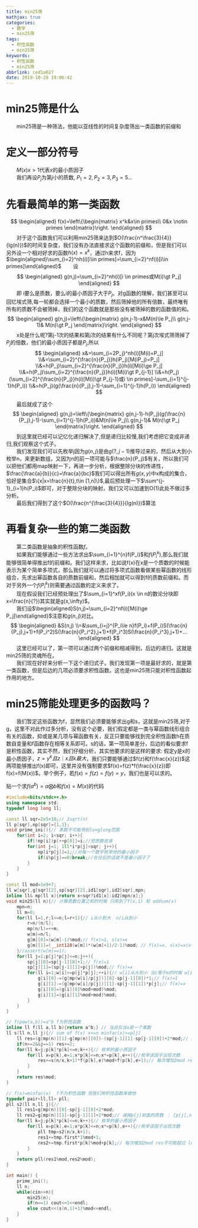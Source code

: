 ```yaml
---
title: min25筛
mathjax: true
categories:
  - 数学
  - min25筛
tags:
  - 积性函数
  - min25筛
keywords:
  - 积性函数
  - min25筛
abbrlink: ced1a027
date: 2019-10-28 19:06:42
---
```




# min25筛是什么
&emsp;&emsp;min25筛是一种筛法，他能以亚线性的时间复杂度筛出一类函数的前缀和  

# 定义一部分符号
&emsp;&emsp;$M(x) x\gt1$代表$x$的最小质因子  
&emsp;&emsp;我们再设$P_j$为第$j$小的质数, $P_1=2,P_2=3,P_3=5...$  

<!---more-->
# 先看最简单的第一类函数
$$
\begin{aligned}
f(x)=\left\{\begin{matrix}
x^k&x\in primes\\
0&x \notin primes
\end{matrix}\right.
\end{aligned}
$$
&emsp;&emsp;对于这个函数我们可以利用min25筛来达到$O(\frac{n^\frac{3}{4}}{lg(n)})$的时间复杂度，我们没有办法直接求这个函数的前缀和，但是我们可以另外设一个相对好求的函数$h(x)=x^k$，通过h来求f，因为$\begin{aligned}\sum_{i=2}^nh(i)[i\in primes]=\sum_{i=2}^nf(i)[i\in primes]\end{aligned}$
&emsp;&emsp;设
$$
\begin{aligned}
g(n,j)=\sum_{i=2}^nh(i)[i \in primes或M(i)\gt P_j]
\end{aligned}
$$
&emsp;&emsp;即 i要么是质数，要么i的最小质因子大于$P_j$。对g函数的理解，我们甚至可以回忆埃式筛,每一轮都会选择一个最小的质数，然后筛掉他的所有倍数，最终唯有所有的质数不会被筛掉，我们的这个函数就是那些没有被筛掉的数的函数值的和。  
$$
\begin{aligned}
g(n,j)=\left\{\begin{matrix}
g(n,j-1)-x&M(n)\le P_j\\
g(n,j-1)& M(n)\gt P_j
\end{matrix}\right.
\end{aligned}
$$
&emsp;&emsp;x处是什么呢?第j-1次的结果和第j次的结果有什么不同呢？第j次埃式筛筛掉了$P_j$的倍数，他们的最小质因子都是$P_j$,所以  
$$
\begin{aligned}
x&=\sum_{i=2P_j}^nh(i)[M(i)=P_j]
\\&=\sum_{i=2}^{\frac{n}{P_j}}h(iP_j)[M(iP_j)=P_j]
\\&=h(P_j)\sum_{i=2}^{\frac{n}{P_j}}h(i)[M(i)\ge P_j]
\\&=h(P_j)\sum_{i=2}^{\frac{n}{P_j}}h(i)[M(i)\gt P_{j-1}]
\\&=h(P_j)(\sum_{i=2}^{\frac{n}{P_j}}h(i)[M(i)\gt P_{j-1}或i \in primes]-\sum_{i=1}^{j-1}h(P_i))
\\&=h(P_j)(g(\frac{n}{P_j},j-1)-\sum_{i=1}^{j-1}h(P_i))
\end{aligned}
$$

&emsp;&emsp;最后就成了这个  
$$
\begin{aligned}
g(n,j)=\left\{\begin{matrix}
g(n,j-1)-h(P_j)(g(\frac{n}{P_j},j-1)-\sum_{i=1}^{j-1}h(P_i))&M(n)\le P_j\\
g(n,j-1)& M(n)\gt P_j
\end{matrix}\right.
\end{aligned}
$$
&emsp;&emsp;到这里就已经可以记忆化递归解决了,但是递归比较慢,我们考虑把它变成非递归,我们观察这个式子。  
&emsp;&emsp;我们发现我们可以先枚举j因为$g(n,j)$是由$g(?,j-1)$推导过来的，然后从大到小枚举n，来更新数组，又因为n的前一项可能与$\frac{n}{P_j}$有关，所以我们可以把他们都用map映射一下，再进一步分析，根据整除分块的传递性，$\frac{\frac{a}{b}}{c}=\frac{a}{bc}$我们可以得出所有$g(x,y)$中x构成的集合，恰好是集合$\{x|x=\frac{n}{t},t\in [1,n]\}$,最后预处理一下$\sum^{j-1}_{i=1}h(P_i)$即可，对于整除分块的映射，我们又可以加速到O(1)此处不做过多分析。  
&emsp;&emsp;最后我们得到了这个$O(\frac{n^{\frac{3}{4}}}{lg(n)})$算法  
# 再看复杂一些的第二类函数
&emsp;&emsp;第二类函数是抽象的积性函数$f$。  
&emsp;&emsp;如果我们能够通过一些方法求出$\sum_{i=1}^{n}f(P_i)$和$f(P_i^k)$,那么我们就能够很简单得推出f的前缀和。我们这样来求，比如说f(x)在x是一个质数的时候能表示为某个简单多项式，那么我们就可以通过将多项式函数看做某些幂函数的线形组合，先求出幂函数各自的质数前缀和，然后相加就可以得到f的质数前缀和。而对于另外一个$f(P_i^k)$则需要通过函数的定义来求了。  
&emsp;&emsp;现在假设我们已经预处理出了$\sum_{i=1}^xf(P_i)(x \in n的数论分块即x=\frac{n}{?})其实就是g(x,\infty)$。  
&emsp;&emsp;我们设$\begin{aligned}S(n,j)=\sum_{i=2}^nf(i)[M(i)\ge P_j]\end{aligned}$注意和$g(n,j)$对比。  
$$
\begin{aligned}
&S(n,j)
\\=&\sum_{i=j}^{P_i\le n}f(P_i)+f(P_i)S(\frac{n}{P_j},j+1)+f(P_i^2)S(\frac{n}{P_i^2},j+1)+f(P_i^3)S(\frac{n}{P_i^3},j+1)+...
\end{aligned}
$$
&emsp;&emsp;这里已经可以了，第一项可以通过两个前缀和相减得到，后边的递归。这就是min25筛的灵魂所在。  
&emsp;&emsp;我们现在好好来分析一下这个递归式子。我们发现第一项是最好求的，就是第一类函数，但是后边的几项必须要求积性函数。这也是min25筛只能对积性函数起作用的地方。
# min25筛能处理更多的函数吗？
&emsp;&emsp;我们暂定这些函数为f，显然我们必须要能够求出g和s，这就是min25筛,对于g，这里不对此作过多分析，没有这个必要，我们假定都是一类与幂函数线形组合有关的函数，抑或是某几项与幂函数有关，反正只要能够找到完全积性函数h在质数自变量和f函数存在相等关系即可。s的话，第一项简单差分，后边的看似要求f是积性函数，其实不然，我们仔细分析，其实他要求的是这样的要求: 假定y是x的最小质因子，$z=y^k且z｜x且k最大$，我们只要能够通过$f(z)和f(\frac{x}{z})$这两项能够推出f(x)即可，这里并没有强制要求$f(x)=f(z)*f(\frac{x}{z})即f(x)=f(M(x))$。举个例子，若$f(x)=f(z)=f(y)=y$，我们也是可以求的。  


贴一个求$f(a^b)=a \bigotimes b$和$f(x)=M(x)$的代码
```cpp
#include<bits/stdc++.h>
using namespace std;
typedef long long ll;

const ll sqr=2e5+10;// 2sqrt(n)
ll p[sqr],np[sqr]={1,1};
void prime_ini(){// 素数不可能筛到longlong范围
    for(int i=2; i<sqr; i++){
        if(!np[i])p[++p[0]]=i;//把质数收录
        for(int j=1; 1ll*i*p[j]<sqr; j++){
            np[i*p[j]]=1;//对每一个数字枚举他的最小因子
            if(i%p[j]==0)break;//在往后的话就不是最小因子了
        }
    }
}

const ll mod=1e9+7;
ll w[sqr],g[sqr][2],sp[sqr][2],id1[sqr],id2[sqr],mpn;
inline ll& mp(ll x){return x<sqr?id1[x]:id2[mpn/x];}
void min25(ll n){// 计算质数位置之和的时候 只用到了f(x,1) 和 oddsum(x)
    mpn=n;
    ll m=0;
    for(ll l=1,r;l<=n;l=r+1){// i从小到大  n/i从到小
        r=n/(n/l);
        mp(n/l)=++m;
        w[m]=n/l;
        g[m][0]=(w[m]-1)%mod;// f(x)=1, s(x)=x
        g[m][1]=(__int128(w[m])*(w[m]+1)/2-1)%mod; // f(x)=x, s(x)=x(x+1)/2  这里的int128非常关键，因为n是1e10级别的
    }//assert(w[m]==1);
    for(ll j=1;p[j]*p[j]<=n;j++){
        sp[j][0]=sp[j-1][0]+1;// f(x)=1
        sp[j][1]=(sp[j-1][1]+p[j])%mod;// f(x)=x
        for(ll i=1;w[i]>=p[j]*p[j];++i){// w[i]从大到小 当i等于m的时候 w[i]>=p[j]*p[j]恒不成立
            g[i][0]-=(g[mp(w[i]/p[j])][0]-sp[j-1][0])*1;// f(x)=1
            g[i][1]-=(g[mp(w[i]/p[j])][1]-sp[j-1][1])*p[j];// f(x)=x
            g[i][0]=(g[i][0]%mod+mod)%mod;
            g[i][1]=(g[i][1]%mod+mod)%mod;
        }
    }
}

// f(pow(a,b))=a^b f为积性函数
inline ll f(ll a,ll b){return a^b;} // 当且仅当a是一个素数
ll s(ll n,ll j){// sum of f(x) x<=n minfac(x)>=p[j]
    ll res=(g[mp(n)][1]-g[mp(n)][0])-(sp[j-1][1]-sp[j-1][0])+2*mod;// 减掉p[j]前面的质数 ： [p[j],n]上的质数的函数的和
    if(n>=2&&j==1) res+=2;
    for(ll k=j;p[k]*p[k]<=n;k++){// 枚举的最小质因子
        for(ll x=p[k],e=1;x*p[k]<=n;x*=p[k],e++){//枚举该因子出现次数
            res+=s(n/x,k+1)*f(p[k],e)%mod+f(p[k],e+1);// 每次增加2mod res不可能超过 long long
        }
    }
    return res%mod;
}

// f(x)=minfac(x)  f不为积性函数 但我们用积性函数来做他
typedef pair<ll,ll> pll;
pll s2(ll n,ll j){//
    ll res1=g[mp(n)][0]-sp[j-1][0]+2*mod;
    ll res2=g[mp(n)][1]-sp[j-1][1]+2*mod;// 减掉p[j]前面的质数 ： [p[j],n]上的质数的函数的和
    for(ll k=j;p[k]*p[k]<=n;k++){// 枚举的最小质因子
        for(ll x=p[k],e=1;x*p[k]<=n;x*=p[k],e++){//枚举该因子出现次数
            pll tmp=s2(n/x,k+1);
            res1+=tmp.first*1%mod+1;
            res2+=tmp.first*p[k]%mod+p[k];// 每次增加2mod res不可能超过 long long
        }
    }
    return pll(res1%mod,res2%mod);
}

int main() {
    prime_ini();
    ll n;
    while(cin>>n){
        min25(n);
        if(n==1) cout<<1<<endl;
        else cout<<(s(n,1)+1)%mod<<endl;
    }
}

```

